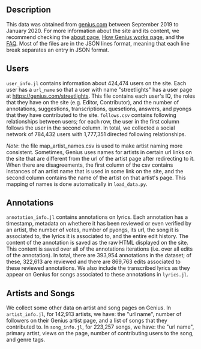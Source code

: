 ## Description
This data was obtained from [genius.com](https://genius.com) between September 2019 to January 2020. For more information about the site and its content, we recommend checking the [about page](https://genius.com/Genius-about-genius-annotated), [How Genius works page](https://genius.com/Genius-how-genius-works-annotated), and the [FAQ](https://genius.com/Genius-users-genius-faq-annotated). Most of the files are in the JSON lines format, meaning that each line break separates an entry in JSON format.

## Users

`user_info.jl` contains information about 424,474 users on the site. Each user has a `url_name` so that a user with name "streetlights" has a user page at https://genius.com/streetlights. This file contains each user's IQ, the roles that they have on the site (e.g. Editor, Contributor), and the number of annotations, suggestions, transcriptions, quesetions, answers, and pyongs that they have contributed to the site. `follows.csv` contains following relationships between users; for each row, the user in the first column follows the user in the second column. In total, we collected a social network of 784,432 users with 1,777,351 directed following relationships.

*Note*: the file map\_artist\_names.csv is used to make artist naming more consistent. Sometimes, Genius uses names for artists in certain url links on the site that are different from the url of the artist page after redirecting to it. When there are disagreements, the first column of the csv contains instances of an artist name that is used in some link on the site, and the second column contains the name of the artist on that artist's page. This mapping of names is done automatically in `load_data.py`.

## Annotations

`annotation_info.jl` contains annotations on lyrics. Each annotation has a timestamp, metadata on whethere it has been reviewed or even verified by an artist, the number of votes, number of pyongs, its url, the song it is associated to, the lyrics it is associated to, and the entire edit history. The content of the annotation is saved as the raw HTML displayed on the site. This content is saved over all of the annotations iterations (i.e. over all edits of the annotation). In total, there are 393,954 annotations in the dataset; of these, 322,613 are reviewed and there are 869,763 edits associated to these reviewed annotations. We also include the transcribed lyrics as they appear on Genius for songs associated to these annotations in `lyrics.jl`.

## Artists and Songs

We collect some other data on artist and song pages on Genius. In `artist_info.jl`, for 142,913 artists, we have: the "url name", number of followers on their Genius artist page, and a list of songs that they contributed to. In `song_info.jl`, for 223,257 songs, we have: the "url name", primary artist, views on the page, number of contributing users to the song, and genre tags.



